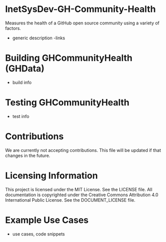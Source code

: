 # InetSysDev-GH-Community-Health
Measures the health of a GitHub open source community using a variety of factors.
 - generic description
 -links

# Building GHCommunityHealth (GHData)
- build info

# Testing GHCommunityHealth
- test info

# Contributions
We are currently not accepting contributions.  This file will be updated if that changes in the future.

# Licensing Information
This project is licensed under the MIT License.
See the LICENSE file.
All documentation is copyrighted under the Creative Commons Attribution 4.0 International Public License.
See the DOCUMENT_LICENSE file.

# Example Use Cases
- use cases, code snippets
